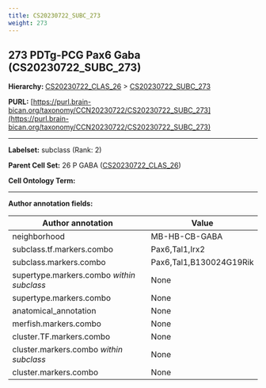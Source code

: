 ```yaml
---
title: CS20230722_SUBC_273
weight: 273
---
```

## 273 PDTg-PCG Pax6 Gaba (CS20230722_SUBC_273)
<b>Hierarchy: </b>
[CS20230722_CLAS_26](../CS20230722_CLAS_26) >
[CS20230722_SUBC_273](../CS20230722_SUBC_273)

**PURL:** [https://purl.brain-bican.org/taxonomy/CCN20230722/CS20230722_SUBC_273](https://purl.brain-bican.org/taxonomy/CCN20230722/CS20230722_SUBC_273)

---


**Labelset:** subclass (Rank: 2)

**Parent Cell Set:** 26 P GABA ([CS20230722_CLAS_26](../CS20230722_CLAS_26))



**Cell Ontology Term:** 

[MARKER GENES.]: #


---

[TRANSFERRED ANNOTATIONS.]: #


[AUTHOR ANNOTATION FIELDS.]: #


**Author annotation fields:**

| Author annotation | Value |
|-------------------|-------|
|neighborhood|MB-HB-CB-GABA|
|subclass.tf.markers.combo|Pax6,Tal1,Irx2|
|subclass.markers.combo|Pax6,Tal1,B130024G19Rik|
|supertype.markers.combo _within subclass_|None|
|supertype.markers.combo|None|
|anatomical_annotation|None|
|merfish.markers.combo|None|
|cluster.TF.markers.combo|None|
|cluster.markers.combo _within subclass_|None|
|cluster.markers.combo|None|
